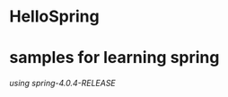 # HelloSpring
samples for learning spring
==============================

###### using spring-4.0.4-RELEASE
